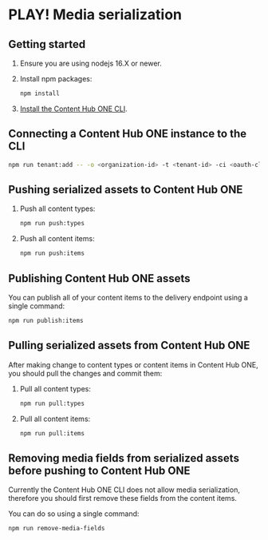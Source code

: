 # PLAY! Media serialization

## Getting started

1. Ensure you are using nodejs 16.X or newer.
1. Install npm packages:

   ```bash
   npm install
   ```

1. [Install the Content Hub ONE CLI](https://doc.sitecore.com/ch-one/en/developers/content-hub-one/content-hub-one-cli--install-and-run-the-cli.html).

## Connecting a Content Hub ONE instance to the CLI

```bash
npm run tenant:add -- -o <organization-id> -t <tenant-id> -ci <oauth-client-id> -cs <oauth-client-secret>
```

## Pushing serialized assets to Content Hub ONE

1. Push all content types:

   ```bash
   npm run push:types
   ```

1. Push all content items:

   ```bash
   npm run push:items
   ```

## Publishing Content Hub ONE assets

You can publish all of your content items to the delivery endpoint using a single command:

```bash
npm run publish:items
```

## Pulling serialized assets from Content Hub ONE

After making change to content types or content items in Content Hub ONE, you should pull the changes and commit them:

1. Pull all content types:

   ```bash
   npm run pull:types
   ```

1. Pull all content items:

   ```bash
   npm run pull:items
   ```

## Removing media fields from serialized assets before pushing to Content Hub ONE

Currently the Content Hub ONE CLI does not allow media serialization, therefore you should first remove these fields from the content items.

You can do so using a single command:

```bash
npm run remove-media-fields
```

